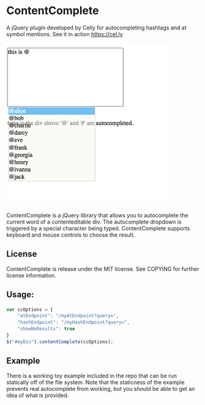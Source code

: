 # ContentComplete

A jQuery plugin developed by Celly for autocompleting hashtags and at symbol
mentions. See it in action https://cel.ly

![screen shot](https://raw.githubusercontent.com/CellyApp/ContentComplete/master/example/example.png)

ContentComplete is a jQuery library that allows you to autocomplete the current
word of a contenteditable div. The autocomplete dropdown is triggered by a
special character being typed. ContentComplete supports keyboard and mouse
controls to choose the result.

## License
ContentComplete is release under the MIT license. See COPYING for further
license information.

## Usage:

```javascript
var ccOptions = {
    "atEndpoint": "/myAtEndpoint?query=",
    "hashEndpoint": "/myHashEndpoint?query=",
    "showNoResults": true
}
$("#myDiv").contentComplete(ccOptions);
```

## Example
There is a working toy example included in the repo that can be run statically off of the file
system. Note that the staticness of the example prevents real autocomplete from working,
but you should be able to get an idea of what is provided.
